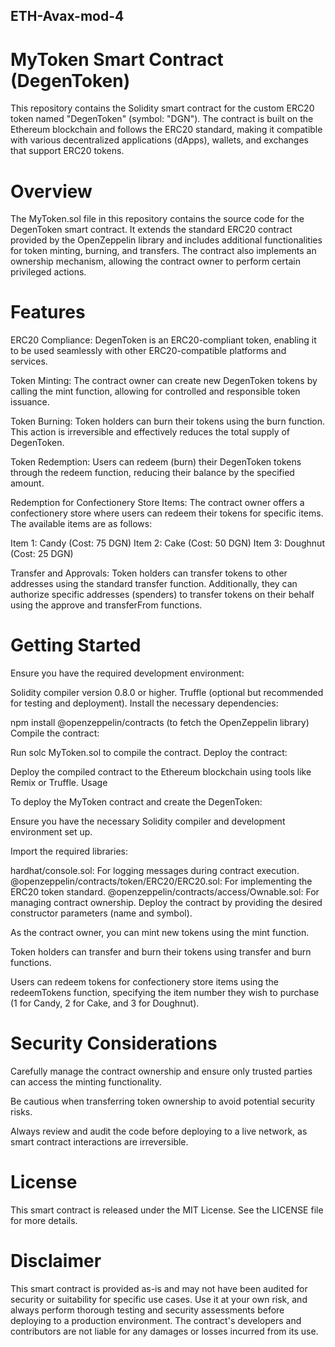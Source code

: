 ## ETH-Avax-mod-4

# MyToken Smart Contract (DegenToken)

This repository contains the Solidity smart contract for the custom ERC20 token named "DegenToken" (symbol: "DGN"). The contract is built on the Ethereum blockchain and follows the ERC20 standard, making it compatible with various decentralized applications (dApps), wallets, and exchanges that support ERC20 tokens.

# Overview

The MyToken.sol file in this repository contains the source code for the DegenToken smart contract. It extends the standard ERC20 contract provided by the OpenZeppelin library and includes additional functionalities for token minting, burning, and transfers. The contract also implements an ownership mechanism, allowing the contract owner to perform certain privileged actions.

# Features

ERC20 Compliance: DegenToken is an ERC20-compliant token, enabling it to be used seamlessly with other ERC20-compatible platforms and services.

Token Minting: The contract owner can create new DegenToken tokens by calling the mint function, allowing for controlled and responsible token issuance.

Token Burning: Token holders can burn their tokens using the burn function. This action is irreversible and effectively reduces the total supply of DegenToken.

Token Redemption: Users can redeem (burn) their DegenToken tokens through the redeem function, reducing their balance by the specified amount.

Redemption for Confectionery Store Items: The contract owner offers a confectionery store where users can redeem their tokens for specific items. The available items are as follows:

Item 1: Candy (Cost: 75 DGN)
Item 2: Cake (Cost: 50 DGN)
Item 3: Doughnut (Cost: 25 DGN)

Transfer and Approvals: Token holders can transfer tokens to other addresses using the standard transfer function. Additionally, they can authorize specific addresses (spenders) to transfer tokens on their behalf using the approve and transferFrom functions.

# Getting Started

Ensure you have the required development environment:

Solidity compiler version 0.8.0 or higher.
Truffle (optional but recommended for testing and deployment).
Install the necessary dependencies:

npm install @openzeppelin/contracts (to fetch the OpenZeppelin library)
Compile the contract:

Run solc MyToken.sol to compile the contract.
Deploy the contract:

Deploy the compiled contract to the Ethereum blockchain using tools like Remix or Truffle.
Usage

To deploy the MyToken contract and create the DegenToken:

Ensure you have the necessary Solidity compiler and development environment set up.

Import the required libraries:

hardhat/console.sol: For logging messages during contract execution.
@openzeppelin/contracts/token/ERC20/ERC20.sol: For implementing the ERC20 token standard.
@openzeppelin/contracts/access/Ownable.sol: For managing contract ownership.
Deploy the contract by providing the desired constructor parameters (name and symbol).

As the contract owner, you can mint new tokens using the mint function.

Token holders can transfer and burn their tokens using transfer and burn functions.

Users can redeem tokens for confectionery store items using the redeemTokens function, specifying the item number they wish to purchase (1 for Candy, 2 for Cake, and 3 for Doughnut).

# Security Considerations

Carefully manage the contract ownership and ensure only trusted parties can access the minting functionality.

Be cautious when transferring token ownership to avoid potential security risks.

Always review and audit the code before deploying to a live network, as smart contract interactions are irreversible.

# License

This smart contract is released under the MIT License. See the LICENSE file for more details.

# Disclaimer

This smart contract is provided as-is and may not have been audited for security or suitability for specific use cases. Use it at your own risk, and always perform thorough testing and security assessments before deploying to a production environment. The contract's developers and contributors are not liable for any damages or losses incurred from its use.
